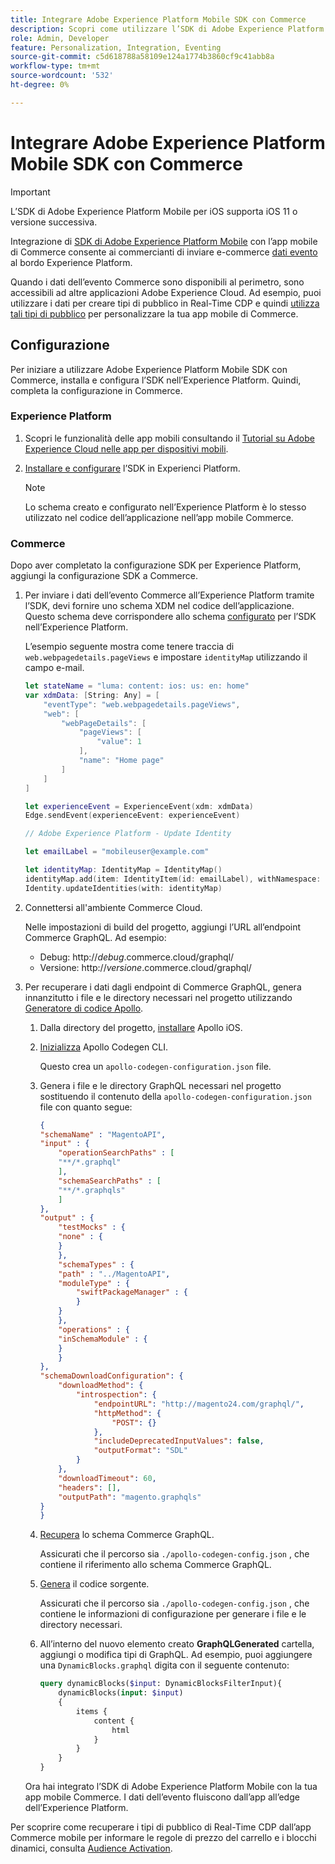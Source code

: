 ```yaml
---
title: Integrare Adobe Experience Platform Mobile SDK con Commerce
description: Scopri come utilizzare l’SDK di Adobe Experience Platform Mobile con la tua vetrina commerciale headless o personalizzata.
role: Admin, Developer
feature: Personalization, Integration, Eventing
source-git-commit: c5d618788a58109e124a1774b3860cf9c41abb8a
workflow-type: tm+mt
source-wordcount: '532'
ht-degree: 0%

---
```


# Integrare Adobe Experience Platform Mobile SDK con Commerce

>[!IMPORTANT]
>
>L’SDK di Adobe Experience Platform Mobile per iOS supporta iOS 11 o versione successiva.

Integrazione di [SDK di Adobe Experience Platform Mobile](https://developer.adobe.com/client-sdks/documentation/) con l’app mobile di Commerce consente ai commercianti di inviare e-commerce  [dati evento](events.md) al bordo Experience Platform.

Quando i dati dell’evento Commerce sono disponibili al perimetro, sono accessibili ad altre applicazioni Adobe Experience Cloud. Ad esempio, puoi utilizzare i dati per creare tipi di pubblico in Real-Time CDP e quindi [utilizza tali tipi di pubblico](https://experienceleague.adobe.com/docs/commerce-admin/customers/audience-activation.html) per personalizzare la tua app mobile di Commerce.

## Configurazione

Per iniziare a utilizzare Adobe Experience Platform Mobile SDK con Commerce, installa e configura l’SDK nell’Experience Platform. Quindi, completa la configurazione in Commerce.

### Experience Platform

1. Scopri le funzionalità delle app mobili consultando il [Tutorial su Adobe Experience Cloud nelle app per dispositivi mobili](https://experienceleague.adobe.com/docs/platform-learn/implement-mobile-sdk/overview.html).

1. [Installare e configurare](https://developer.adobe.com/client-sdks/documentation/getting-started/) l’SDK in Experienci Platform.

   >[!NOTE]
   >
   >Lo schema creato e configurato nell’Experience Platform è lo stesso utilizzato nel codice dell’applicazione nell’app mobile Commerce.

### Commerce

Dopo aver completato la configurazione SDK per Experience Platform, aggiungi la configurazione SDK a Commerce.

1. Per inviare i dati dell’evento Commerce all’Experience Platform tramite l’SDK, devi fornire uno schema XDM nel codice dell’applicazione. Questo schema deve corrispondere allo schema [configurato](https://developer.adobe.com/client-sdks/documentation/getting-started/set-up-schemas-and-datasets/) per l’SDK nell’Experience Platform.

   L’esempio seguente mostra come tenere traccia di `web.webpagedetails.pageViews` e impostare `identityMap` utilizzando il campo e-mail.

   ```swift
   let stateName = "luma: content: ios: us: en: home"
   var xdmData: [String: Any] = [
       "eventType": "web.webpagedetails.pageViews",
       "web": [
           "webPageDetails": [
               "pageViews": [
                   "value": 1
               ],
               "name": "Home page"
           ]
       ]
   ]
   
   let experienceEvent = ExperienceEvent(xdm: xdmData)
   Edge.sendEvent(experienceEvent: experienceEvent)
   
   // Adobe Experience Platform - Update Identity
   
   let emailLabel = "mobileuser@example.com"
   
   let identityMap: IdentityMap = IdentityMap()
   identityMap.add(item: IdentityItem(id: emailLabel), withNamespace: "Email")
   Identity.updateIdentities(with: identityMap)
   ```

1. Connettersi all&#39;ambiente Commerce Cloud.

   Nelle impostazioni di build del progetto, aggiungi l’URL all’endpoint Commerce GraphQL. Ad esempio:

   - Debug: http://_debug_.commerce.cloud/graphql/
   - Versione: http://_versione_.commerce.cloud/graphql/

1. Per recuperare i dati dagli endpoint di Commerce GraphQL, genera innanzitutto i file e le directory necessari nel progetto utilizzando [Generatore di codice Apollo](https://www.apollographql.com/docs/ios/).

   1. Dalla directory del progetto, [installare](https://www.apollographql.com/docs/ios/get-started#1-install-the-apollo-frameworks) Apollo iOS.

   1. [Inizializza](https://www.apollographql.com/docs/ios/code-generation/codegen-cli/#initialize) Apollo Codegen CLI.

      Questo crea un `apollo-codegen-configuration.json` file.

   1. Genera i file e le directory GraphQL necessari nel progetto sostituendo il contenuto della `apollo-codegen-configuration.json` file con quanto segue:

      ```json
      {
      "schemaName" : "MagentoAPI",
      "input" : {
          "operationSearchPaths" : [
          "**/*.graphql"
          ],
          "schemaSearchPaths" : [
          "**/*.graphqls"
          ]
      },
      "output" : {
          "testMocks" : {
          "none" : {
          }
          },
          "schemaTypes" : {
          "path" : "../MagentoAPI",
          "moduleType" : {
              "swiftPackageManager" : {
              }
          }
          },
          "operations" : {
          "inSchemaModule" : {
          }
          }
      },
      "schemaDownloadConfiguration": {
          "downloadMethod": {
              "introspection": {
                  "endpointURL": "http://magento24.com/graphql/",
                  "httpMethod": {
                      "POST": {}
                  },
                  "includeDeprecatedInputValues": false,
                  "outputFormat": "SDL"
              }
          },
          "downloadTimeout": 60,
          "headers": [],
          "outputPath": "magento.graphqls"
      }
      }
      ```

   1. [Recupera](https://www.apollographql.com/docs/ios/code-generation/codegen-cli/#fetch-schema) lo schema Commerce GraphQL.

      Assicurati che il percorso sia `./apollo-codegen-config.json` , che contiene il riferimento allo schema Commerce GraphQL.

   1. [Genera](https://www.apollographql.com/docs/ios/code-generation/codegen-cli/#generate) il codice sorgente.

      Assicurati che il percorso sia `./apollo-codegen-config.json` , che contiene le informazioni di configurazione per generare i file e le directory necessari.

   1. All’interno del nuovo elemento creato **GraphQLGenerated** cartella, aggiungi o modifica tipi di GraphQL. Ad esempio, puoi aggiungere una `DynamicBlocks.graphql` digita con il seguente contenuto:

      ```graphql
      query dynamicBlocks($input: DynamicBlocksFilterInput){
          dynamicBlocks(input: $input)
          {
              items {
                  content {
                      html
                  }
              }
          }
      }
      ```

   Ora hai integrato l’SDK di Adobe Experience Platform Mobile con la tua app mobile Commerce. I dati dell’evento fluiscono dall’app all’edge dell’Experience Platform.

Per scoprire come recuperare i tipi di pubblico di Real-Time CDP dall’app Commerce mobile per informare le regole di prezzo del carrello e i blocchi dinamici, consulta [Audience Activation](https://experienceleague.adobe.com/docs/commerce-admin/customers/audience-activation.html).
